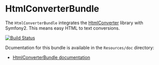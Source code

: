 # HtmlConverterBundle

The `HtmlConverterBundle` integrates the [HtmlConverter](https://github.com/bicpi/HtmlConverter)
library with Symfony2. This means easy HTML to text conversions.

[![Build Status](https://travis-ci.org/bicpi/HtmlConverter.svg?branch=1.0)](https://travis-ci.org/bicpi/HtmlConverterBundle)

Dcumentation for this bundle is available in the `Resources/doc` directory:

* [HtmlConverterBundle documentation](https://github.com/bicpi/HtmlConverterBundle/blob/master/Resources/doc/index.md)
